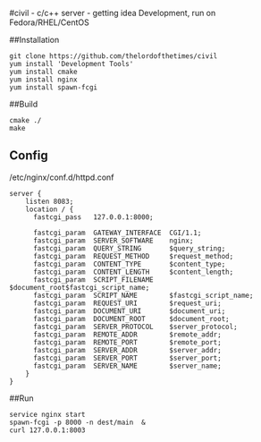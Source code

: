 #civil - c/c++ server - getting idea
Development, run on Fedora/RHEL/CentOS

##Installation

    git clone https://github.com/thelordofthetimes/civil
    yum install 'Development Tools'
    yum install cmake
    yum install nginx
    yum install spawn-fcgi    

##Build

    cmake ./
    make

## Config
/etc/nginx/conf.d/httpd.conf

    server {
        listen 8083;
        location / {
          fastcgi_pass   127.0.0.1:8000;

          fastcgi_param  GATEWAY_INTERFACE  CGI/1.1;
          fastcgi_param  SERVER_SOFTWARE    nginx;
          fastcgi_param  QUERY_STRING       $query_string;
          fastcgi_param  REQUEST_METHOD     $request_method;
          fastcgi_param  CONTENT_TYPE       $content_type;
          fastcgi_param  CONTENT_LENGTH     $content_length;
          fastcgi_param  SCRIPT_FILENAME    $document_root$fastcgi_script_name;
          fastcgi_param  SCRIPT_NAME        $fastcgi_script_name;
          fastcgi_param  REQUEST_URI        $request_uri;
          fastcgi_param  DOCUMENT_URI       $document_uri;
          fastcgi_param  DOCUMENT_ROOT      $document_root;
          fastcgi_param  SERVER_PROTOCOL    $server_protocol;
          fastcgi_param  REMOTE_ADDR        $remote_addr;
          fastcgi_param  REMOTE_PORT        $remote_port;
          fastcgi_param  SERVER_ADDR        $server_addr;
          fastcgi_param  SERVER_PORT        $server_port;
          fastcgi_param  SERVER_NAME        $server_name;
        }   
    }    

##Run    

    service nginx start
    spawn-fcgi -p 8000 -n dest/main  &  
    curl 127.0.0.1:8003
